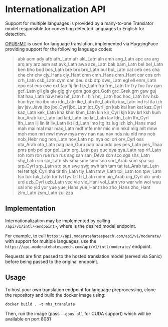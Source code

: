 # Internationalization API

Support for multiple languages is provided by a many-to-one Translator model responsible for converting detected languages to English for detection.

[OPUS-MT](https://huggingface.co/Helsinki-NLP/opus-mt-mul-en) is used for language translation, implemented via HuggingFace providing support for the following language codes:

>    abk acm ady afb afh_Latn afr akl_Latn aln amh ang_Latn apc ara arg arq ary arz asm ast avk_Latn awa aze_Latn bak bam_Latn bel bel_Latn ben bho bod bos_Latn bre brx brx_Latn bul bul_Latn cat ceb ces cha che chr chv cjy_Hans cjy_Hant cmn cmn_Hans cmn_Hant cor cos crh crh_Latn csb_Latn cym dan deu dsb dtp dws_Latn egl ell enm_Latn epo est eus ewe ext fao fij fin fkv_Latn fra frm_Latn frr fry fuc fuv gan gcf_Latn gil gla gle glg glv gom gos got_Goth grc_Grek grn gsw guj hat hau_Latn haw heb hif_Latn hil hin hnj_Latn hoc hoc_Latn hrv hsb hun hye iba ibo ido ido_Latn ike_Latn ile_Latn ilo ina_Latn ind isl ita izh jav jav_Java jbo jbo_Cyrl jbo_Latn jdt_Cyrl jpn kab kal kan kat kaz_Cyrl kaz_Latn kek_Latn kha khm khm_Latn kin kir_Cyrl kjh kpv krl ksh kum kur_Arab kur_Latn lad lad_Latn lao lat_Latn lav ldn_Latn lfn_Cyrl lfn_Latn lij lin lit liv_Latn lkt lld_Latn lmo ltg ltz lug lzh lzh_Hans mad mah mai mal mar max_Latn mdf mfe mhr mic min mkd mlg mlt mnw moh mon mri mwl mww mya myv nan nau nav nds niu nld nno nob nob_Hebr nog non_Latn nov_Latn npi nya oci ori orv_Cyrl oss ota_Arab ota_Latn pag pan_Guru pap pau pdc pes pes_Latn pes_Thaa pms pnb pol por ppl_Latn prg_Latn pus quc qya qya_Latn rap rif_Latn roh rom ron rue run rus sag sah san_Deva scn sco sgs shs_Latn shy_Latn sin sjn_Latn slv sma sme smo sna snd_Arab som spa sqi srp_Cyrl srp_Latn stq sun swe swg swh tah tam tat tat_Arab tat_Latn tel tet tgk_Cyrl tha tir tlh_Latn tly_Latn tmw_Latn toi_Latn ton tpw_Latn tso tuk tuk_Latn tur tvl tyv tzl tzl_Latn udm uig_Arab uig_Cyrl ukr umb urd uzb_Cyrl uzb_Latn vec vie vie_Hani vol_Latn vro war wln wol wuu xal xho yid yor yue yue_Hans yue_Hant zho zho_Hans zho_Hant zlm_Latn zsm_Latn zul zza

## Implementation

Internationalization may be implemented by calling `/api/v1/intl/<endpoint>`, where <endpoint> is the desired model endpoint. 
  
For example, to call `https://api.moderatehatespeech.com/api/v1/moderate/` with support for multiple languages, use the `https://api.moderatehatespeech.com/api/v1/intl/moderate/` endpoint.
  
Requests are first passed to the hosted translation model (served via Sanic) before being passed to the original endpoint. 
  
## Usage
  
To host your own translation endpoint for language preprocessing, clone the repository and build the docker image using:
  
`docker build . -t mhs_translate`
  
Then, run the image (pass `--gpus all` for CUDA support) which will be available on port 8081
  
